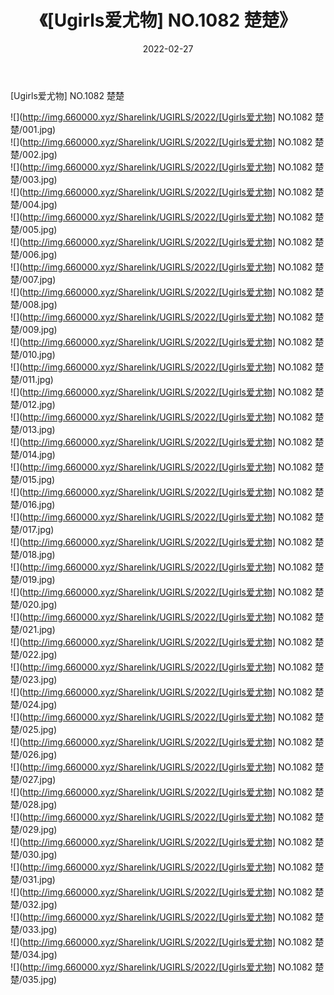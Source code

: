 ﻿---
layout: post
title:  《[Ugirls爱尤物] NO.1082 楚楚》
date:   2022-02-27
img: http://img.660000.xyz/Sharelink/UGIRLS/2022/[Ugirls爱尤物] NO.1082 楚楚/000.jpg
categories: [美女, 清纯, 唯美]
---

[Ugirls爱尤物] NO.1082 楚楚

 ![](http://img.660000.xyz/Sharelink/UGIRLS/2022/[Ugirls爱尤物] NO.1082 楚楚/001.jpg) <br>![](http://img.660000.xyz/Sharelink/UGIRLS/2022/[Ugirls爱尤物] NO.1082 楚楚/002.jpg) <br>![](http://img.660000.xyz/Sharelink/UGIRLS/2022/[Ugirls爱尤物] NO.1082 楚楚/003.jpg) <br>![](http://img.660000.xyz/Sharelink/UGIRLS/2022/[Ugirls爱尤物] NO.1082 楚楚/004.jpg) <br>![](http://img.660000.xyz/Sharelink/UGIRLS/2022/[Ugirls爱尤物] NO.1082 楚楚/005.jpg) <br>![](http://img.660000.xyz/Sharelink/UGIRLS/2022/[Ugirls爱尤物] NO.1082 楚楚/006.jpg) <br>![](http://img.660000.xyz/Sharelink/UGIRLS/2022/[Ugirls爱尤物] NO.1082 楚楚/007.jpg) <br>![](http://img.660000.xyz/Sharelink/UGIRLS/2022/[Ugirls爱尤物] NO.1082 楚楚/008.jpg) <br>![](http://img.660000.xyz/Sharelink/UGIRLS/2022/[Ugirls爱尤物] NO.1082 楚楚/009.jpg) <br>![](http://img.660000.xyz/Sharelink/UGIRLS/2022/[Ugirls爱尤物] NO.1082 楚楚/010.jpg) <br>![](http://img.660000.xyz/Sharelink/UGIRLS/2022/[Ugirls爱尤物] NO.1082 楚楚/011.jpg) <br>![](http://img.660000.xyz/Sharelink/UGIRLS/2022/[Ugirls爱尤物] NO.1082 楚楚/012.jpg) <br>![](http://img.660000.xyz/Sharelink/UGIRLS/2022/[Ugirls爱尤物] NO.1082 楚楚/013.jpg) <br>![](http://img.660000.xyz/Sharelink/UGIRLS/2022/[Ugirls爱尤物] NO.1082 楚楚/014.jpg) <br>![](http://img.660000.xyz/Sharelink/UGIRLS/2022/[Ugirls爱尤物] NO.1082 楚楚/015.jpg) <br>![](http://img.660000.xyz/Sharelink/UGIRLS/2022/[Ugirls爱尤物] NO.1082 楚楚/016.jpg) <br>![](http://img.660000.xyz/Sharelink/UGIRLS/2022/[Ugirls爱尤物] NO.1082 楚楚/017.jpg) <br>![](http://img.660000.xyz/Sharelink/UGIRLS/2022/[Ugirls爱尤物] NO.1082 楚楚/018.jpg) <br>![](http://img.660000.xyz/Sharelink/UGIRLS/2022/[Ugirls爱尤物] NO.1082 楚楚/019.jpg) <br>![](http://img.660000.xyz/Sharelink/UGIRLS/2022/[Ugirls爱尤物] NO.1082 楚楚/020.jpg) <br>![](http://img.660000.xyz/Sharelink/UGIRLS/2022/[Ugirls爱尤物] NO.1082 楚楚/021.jpg) <br>![](http://img.660000.xyz/Sharelink/UGIRLS/2022/[Ugirls爱尤物] NO.1082 楚楚/022.jpg) <br>![](http://img.660000.xyz/Sharelink/UGIRLS/2022/[Ugirls爱尤物] NO.1082 楚楚/023.jpg) <br>![](http://img.660000.xyz/Sharelink/UGIRLS/2022/[Ugirls爱尤物] NO.1082 楚楚/024.jpg) <br>![](http://img.660000.xyz/Sharelink/UGIRLS/2022/[Ugirls爱尤物] NO.1082 楚楚/025.jpg) <br>![](http://img.660000.xyz/Sharelink/UGIRLS/2022/[Ugirls爱尤物] NO.1082 楚楚/026.jpg) <br>![](http://img.660000.xyz/Sharelink/UGIRLS/2022/[Ugirls爱尤物] NO.1082 楚楚/027.jpg) <br>![](http://img.660000.xyz/Sharelink/UGIRLS/2022/[Ugirls爱尤物] NO.1082 楚楚/028.jpg) <br>![](http://img.660000.xyz/Sharelink/UGIRLS/2022/[Ugirls爱尤物] NO.1082 楚楚/029.jpg) <br>![](http://img.660000.xyz/Sharelink/UGIRLS/2022/[Ugirls爱尤物] NO.1082 楚楚/030.jpg) <br>![](http://img.660000.xyz/Sharelink/UGIRLS/2022/[Ugirls爱尤物] NO.1082 楚楚/031.jpg) <br>![](http://img.660000.xyz/Sharelink/UGIRLS/2022/[Ugirls爱尤物] NO.1082 楚楚/032.jpg) <br>![](http://img.660000.xyz/Sharelink/UGIRLS/2022/[Ugirls爱尤物] NO.1082 楚楚/033.jpg) <br>![](http://img.660000.xyz/Sharelink/UGIRLS/2022/[Ugirls爱尤物] NO.1082 楚楚/034.jpg) <br>![](http://img.660000.xyz/Sharelink/UGIRLS/2022/[Ugirls爱尤物] NO.1082 楚楚/035.jpg) <br>